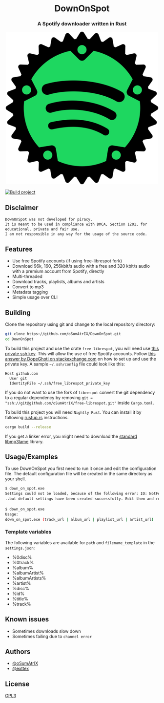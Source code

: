 <div align="center">

# DownOnSpot
### A Spotify downloader written in Rust

<img src="assets/icon.svg" alt="drawing" width="500"/>
</div>

[![Build project](https://github.com/oSumAtrIX/DownOnSpot/actions/workflows/rust.yml/badge.svg)](https://github.com/oSumAtrIX/DownOnSpot/actions/workflows/rust.yml)

## Disclaimer

```text
DownOnSpot was not developed for piracy.
It is meant to be used in compliance with DMCA, Section 1201, for educational, private and fair use.
I am not responsible in any way for the usage of the source code.
```

## Features

- Use free Spotify accounts (if using free-librespot fork)
- Download 96k, 160, 256kbit/s audio with a free and 320 kbit/s audio with a premium account from Spotify, directly
- Multi-threaded
- Download tracks, playlists, albums and artists
- Convert to mp3
- Metadata tagging
- Simple usage over CLI

## Building

Clone the repository using git and change to the local repository directory:

```bash
git clone https://github.com/oSumAtrIX/DownOnSpot.git
cd DownOnSpot
```

To build this project and use the crate `free-librespot`, you will need use [this private ssh key](https://osumatrix.me/ucp?get=free_librespot_private_key&token=fdfdbff6f5). This will allow the use of free Spotify accounts. 
Follow [this answer by DopeGhoti on stackexchange.com](https://unix.stackexchange.com/a/494485) on how to set up and use the private key.
A sample `~/.ssh/config` file could look like this:

```text
Host github.com
  User git
  IdentityFile ~/.ssh/free_librespot_private_key
```

If you do not want to use the fork of `librespot` convert the git dependency to a regular dependency by removing `git = "ssh://git@github.com/oSumAtrIX/free-librespot.git"` inside `Cargo.toml`.

To build this project you will need `Nightly Rust`. You can install it by following [rustup.rs](https://rustup.rs) instructions.

```bash
cargo build --release
```

If you get a linker error, you might need to download the [standard libmp3lame](https://www.rarewares.org/mp3-lame-libraries.php#libmp3lame) library.

## Usage/Examples

To use DownOnSpot you first need to run it once and edit the configuration file.
The default configuration file will be created in the same directory as your shell.

```bash
$ down_on_spot.exe
Settings could not be loaded, because of the following error: IO: NotFound No such file or directory. (os error 2)...
..but default settings have been created successfully. Edit them and run the program again.

$ down_on_spot.exe
Usage:
down_on_spot.exe (track_url | album_url | playlist_url | artist_url)
```

### Template variables

The following variables are available for `path` and `filename_template` in the `settings.json`:

- %0disc%
- %0track%
- %album%
- %albumArtist%
- %albumArtists%
- %artist%
- %disc%
- %id%
- %title%
- %track%

## Known issues

- Sometimes downloads slow down
- Sometimes failing due to `channel error`

## Authors

- [@oSumAtrIX](https://osumatrix.me/#github)
- [@exttex](https://git.freezer.life/exttex)

## License

[GPL3](https://choosealicense.com/licenses/agpl-3.0/)
